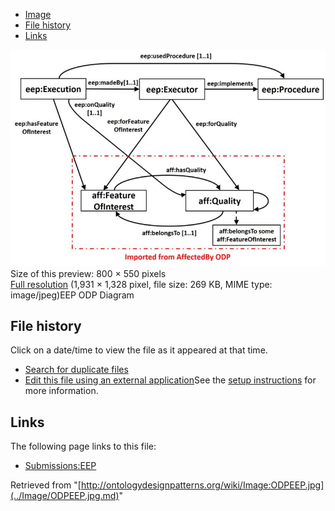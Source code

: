 * [Image](../Image/ODPEEP.jpg.md#file)
* [File history](../Image/ODPEEP.jpg.md#filehistory)
* [Links](../Image/ODPEEP.jpg.md#filelinks)

[![Image:ODPEEP.jpg](../images/thumb/d/df/ODPEEP.jpg/800px-ODPEEP.jpg)](../images/d/df/ODPEEP.jpg)  
Size of this preview: 800 × 550 pixels  
[Full resolution](../images/d/df/ODPEEP.jpg)‎ (1,931 × 1,328 pixel, file size: 269 KB, MIME type: image/jpeg)EEP ODP Diagram




## File history

Click on a date/time to view the file as it appeared at that time.



  
* [Search for duplicate files](http://ontologydesignpatterns.org/wiki/Special:FileDuplicateSearch/ODPEEP.jpg "Special:FileDuplicateSearch/ODPEEP.jpg")
* [Edit this file using an external application](http://ontologydesignpatterns.org/wiki/index.php?title=Image:ODPEEP.jpg&action=edit&externaledit=true&mode=file "Image:ODPEEP.jpg")See the [setup instructions](http://www.mediawiki.org/wiki/Manual:External_editors "http://www.mediawiki.org/wiki/Manual:External_editors") for more information.

## Links



The following page links to this file:


* [Submissions:EEP](../Submissions/EEP.md "Submissions:EEP")


Retrieved from "[http://ontologydesignpatterns.org/wiki/Image:ODPEEP.jpg](../Image/ODPEEP.jpg.md)"